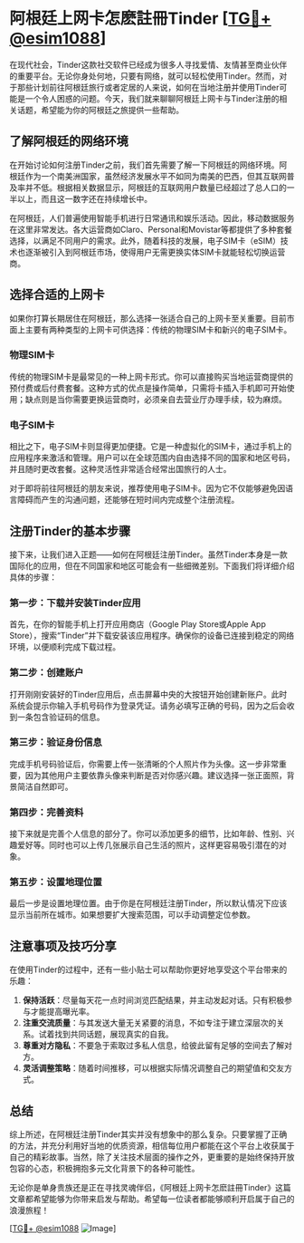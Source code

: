 # 阿根廷上网卡怎麽註冊Tinder [[TG💪+ @esim1088](https://t.me/s/esim1088)]

在现代社会，Tinder这款社交软件已经成为很多人寻找爱情、友情甚至商业伙伴的重要平台。无论你身处何地，只要有网络，就可以轻松使用Tinder。然而，对于那些计划前往阿根廷旅行或者定居的人来说，如何在当地注册并使用Tinder可能是一个令人困惑的问题。今天，我们就来聊聊阿根廷上网卡与Tinder注册的相关话题，希望能为你的阿根廷之旅提供一些帮助。

## 了解阿根廷的网络环境

在开始讨论如何注册Tinder之前，我们首先需要了解一下阿根廷的网络环境。阿根廷作为一个南美洲国家，虽然经济发展水平不如同为南美的巴西，但其互联网普及率并不低。根据相关数据显示，阿根廷的互联网用户数量已经超过了总人口的一半以上，而且这一数字还在持续增长中。

在阿根廷，人们普遍使用智能手机进行日常通讯和娱乐活动。因此，移动数据服务在这里非常发达。各大运营商如Claro、Personal和Movistar等都提供了多种套餐选择，以满足不同用户的需求。此外，随着科技的发展，电子SIM卡（eSIM）技术也逐渐被引入到阿根廷市场，使得用户无需更换实体SIM卡就能轻松切换运营商。

## 选择合适的上网卡

如果你打算长期居住在阿根廷，那么选择一张适合自己的上网卡至关重要。目前市面上主要有两种类型的上网卡可供选择：传统的物理SIM卡和新兴的电子SIM卡。

### 物理SIM卡

传统的物理SIM卡是最常见的一种上网卡形式。你可以直接购买当地运营商提供的预付费或后付费套餐。这种方式的优点是操作简单，只需将卡插入手机即可开始使用；缺点则是当你需要更换运营商时，必须亲自去营业厅办理手续，较为麻烦。

### 电子SIM卡

相比之下，电子SIM卡则显得更加便捷。它是一种虚拟化的SIM卡，通过手机上的应用程序来激活和管理。用户可以在全球范围内自由选择不同的国家和地区号码，并且随时更改套餐。这种灵活性非常适合经常出国旅行的人士。

对于即将前往阿根廷的朋友来说，推荐使用电子SIM卡。因为它不仅能够避免因语言障碍而产生的沟通问题，还能够在短时间内完成整个注册流程。

## 注册Tinder的基本步骤

接下来，让我们进入正题——如何在阿根廷注册Tinder。虽然Tinder本身是一款国际化的应用，但在不同国家和地区可能会有一些细微差别。下面我们将详细介绍具体的步骤：

### 第一步：下载并安装Tinder应用

首先，在你的智能手机上打开应用商店（Google Play Store或Apple App Store），搜索“Tinder”并下载安装该应用程序。确保你的设备已连接到稳定的网络环境，以便顺利完成下载过程。

### 第二步：创建账户

打开刚刚安装好的Tinder应用后，点击屏幕中央的大按钮开始创建新账户。此时系统会提示你输入手机号码作为登录凭证。请务必填写正确的号码，因为之后会收到一条包含验证码的信息。

### 第三步：验证身份信息

完成手机号码验证后，你需要上传一张清晰的个人照片作为头像。这一步非常重要，因为其他用户主要依靠头像来判断是否对你感兴趣。建议选择一张正面照，背景简洁自然即可。

### 第四步：完善资料

接下来就是完善个人信息的部分了。你可以添加更多的细节，比如年龄、性别、兴趣爱好等。同时也可以上传几张展示自己生活的照片，这样更容易吸引潜在的对象。

### 第五步：设置地理位置

最后一步是设置地理位置。由于你是在阿根廷注册Tinder，所以默认情况下应该显示当前所在城市。如果想要扩大搜索范围，可以手动调整定位参数。

## 注意事项及技巧分享

在使用Tinder的过程中，还有一些小贴士可以帮助你更好地享受这个平台带来的乐趣：

1. **保持活跃**：尽量每天花一点时间浏览匹配结果，并主动发起对话。只有积极参与才能提高曝光率。
2. **注重交流质量**：与其发送大量无关紧要的消息，不如专注于建立深层次的关系。试着找到共同话题，展现真实的自我。
3. **尊重对方隐私**：不要急于索取过多私人信息，给彼此留有足够的空间去了解对方。
4. **灵活调整策略**：随着时间推移，可以根据实际情况调整自己的期望值和交友方式。

## 总结

综上所述，在阿根廷注册Tinder其实并没有想象中的那么复杂。只要掌握了正确的方法，并充分利用好当地的优质资源，相信每位用户都能在这个平台上收获属于自己的精彩故事。当然，除了关注技术层面的操作之外，更重要的是始终保持开放包容的心态，积极拥抱多元文化背景下的各种可能性。

无论你是单身贵族还是正在寻找灵魂伴侣，《阿根廷上网卡怎麽註冊Tinder》这篇文章都希望能够为你带来启发与帮助。希望每一位读者都能够顺利开启属于自己的浪漫旅程！

[[TG💪+ @esim1088](https://t.me/s/esim1088) ![Image](https://i.postimg.cc/4NQfJmqS/Snipaste-2025-05-13-00-14-12.png)]